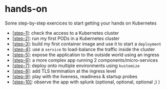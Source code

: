 # hands-on

Some step-by-step exercices to start getting your hands on Kubernetes

- [[step-1]](step-1/): check the access to a Kubernetes cluster
- [[step-2]](step-2/): run my first PODs in a Kubernetes cluster
- [[step-3]](step-3/): build my first container image and use it to start a `deployment`
- [[step-4]](step-4/): use a `service` to load-balance the traffic inside the cluster
- [[step-5]](step-5/): expose the application to the outside world using an ingress
- [[step-6]](step-6/): a more complex app running 2 components/micro-services
- [[step-7]](step-7/): deploy onto multiple environments using `kustomize`
- [[step-8]](step-8/): add TLS termination at the ingress level
- [[step-9]](step-9/): play with the liveness, readiness & startup probes
- [[step-10]](step-10/): observe the app with splunk (optional, optional, optional ;) )
